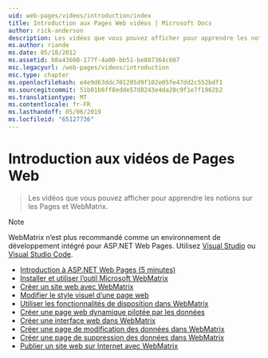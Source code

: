 ```yaml
---
uid: web-pages/videos/introduction/index
title: Introduction aux Pages Web vidéos | Microsoft Docs
author: rick-anderson
description: Les vidéos que vous pouvez afficher pour apprendre les notions sur les Pages et WebMatrix.
ms.author: riande
ms.date: 05/18/2012
ms.assetid: b8a43660-177f-4a00-bb51-be887364c607
msc.legacyurl: /web-pages/videos/introduction
msc.type: chapter
ms.openlocfilehash: e4e9d63ddc701205d9f102e05fe47dd2c552bdf1
ms.sourcegitcommit: 51b01b6ff8edde57d8243e4da28c9f1e7f1962b2
ms.translationtype: MT
ms.contentlocale: fr-FR
ms.lasthandoff: 05/06/2019
ms.locfileid: "65127736"
---
```

# <a name="introduction-to-web-pages-videos"></a>Introduction aux vidéos de Pages Web

> Les vidéos que vous pouvez afficher pour apprendre les notions sur les Pages et WebMatrix.

> [!NOTE] 
> WebMatrix n’est plus recommandé comme un environnement de développement intégré pour ASP.NET Web Pages. Utilisez [Visual Studio](xref:aspnet/web-pages/overview/getting-started/program-asp-net-web-pages-in-visual-studio) ou [Visual Studio Code](https://code.visualstudio.com/).

- [Introduction à ASP.NET Web Pages (5 minutes)](5-minute-introduction-to-aspnet-web-pages.md)
- [Installer et utiliser l’outil Microsoft WebMatrix](install-and-use-the-microsoft-webmatrix-tool.md)
- [Créer un site web avec WebMatrix](create-a-website-using-webmatrix.md)
- [Modifier le style visuel d’une page web](change-the-visual-style-of-a-web-page.md)
- [Utiliser les fonctionnalités de disposition dans WebMatrix](use-the-layout-features-in-webmatrix.md)
- [Créer une page web dynamique pilotée par les données](create-a-data-driven-dynamic-web-page.md)
- [Créer une interface web dans WebMatrix](create-a-web-interface-in-webmatrix.md)
- [Créer une page de modification des données dans WebMatrix](create-an-edit-data-page-in-webmatrix.md)
- [Créer une page de suppression des données dans WebMatrix](create-a-delete-data-page-in-webmatrix.md)
- [Publier un site web sur Internet avec WebMatrix](publish-a-website-to-the-internet-using-webmatrix.md)
